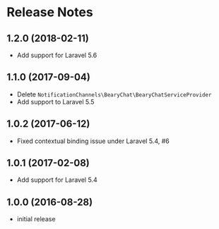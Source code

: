 # Release Notes

## 1.2.0 (2018-02-11)

- Add support for Laravel 5.6

## 1.1.0 (2017-09-04)

- Delete `NotificationChannels\BearyChat\BearyChatServiceProvider`
- Add support to Laravel 5.5

## 1.0.2 (2017-06-12)

- Fixed contextual binding issue under Laravel 5.4, #6

## 1.0.1 (2017-02-08)

- Add support for Laravel 5.4

## 1.0.0 (2016-08-28)

- initial release
